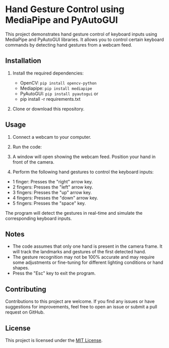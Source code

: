 # Hand Gesture Control using MediaPipe and PyAutoGUI

This project demonstrates hand gesture control of keyboard inputs using MediaPipe and PyAutoGUI libraries. It allows you to control certain keyboard commands by detecting hand gestures from a webcam feed.

## Installation

1. Install the required dependencies:
   - OpenCV: `pip install opencv-python`
   - Mediapipe: `pip install mediapipe`
   - PyAutoGUI: `pip install pyautogui` or 
   - pip install -r requirements.txt

2. Clone or download this repository.

## Usage

1. Connect a webcam to your computer.

2. Run the code:


3. A window will open showing the webcam feed. Position your hand in front of the camera.

4. Perform the following hand gestures to control the keyboard inputs:
- 1 finger: Presses the "right" arrow key.
- 2 fingers: Presses the "left" arrow key.
- 3 fingers: Presses the "up" arrow key.
- 4 fingers: Presses the "down" arrow key.
- 5 fingers: Presses the "space" key.

The program will detect the gestures in real-time and simulate the corresponding keyboard inputs.

## Notes

- The code assumes that only one hand is present in the camera frame. It will track the landmarks and gestures of the first detected hand.
- The gesture recognition may not be 100% accurate and may require some adjustments or fine-tuning for different lighting conditions or hand shapes.
- Press the "Esc" key to exit the program.

## Contributing

Contributions to this project are welcome. If you find any issues or have suggestions for improvements, feel free to open an issue or submit a pull request on GitHub.

## License

This project is licensed under the [MIT License](LICENSE).

